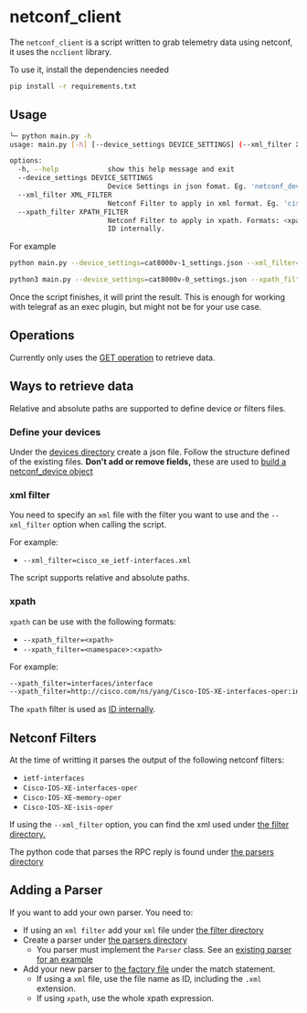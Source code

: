 # netconf_client

The `netconf_client` is a script written to grab telemetry data using netconf, it uses the `ncclient` library.

To use it, install the dependencies needed

```bash
pip install -r requirements.txt
```

## Usage

```bash
╰─ python main.py -h
usage: main.py [-h] [--device_settings DEVICE_SETTINGS] (--xml_filter XML_FILTER | --xpath_filter XPATH_FILTER)

options:
  -h, --help            show this help message and exit
  --device_settings DEVICE_SETTINGS
                        Device Settings in json fomat. Eg. 'netconf_devices_settings.json'
  --xml_filter XML_FILTER
                        Netconf Filter to apply in xml format. Eg. 'cisco_xe_ietf-interfaces.xml'
  --xpath_filter XPATH_FILTER
                        Netconf Filter to apply in xpath. Formats: <xpath> OR <namespace>:<xpath> Eg. 'interfaces/interface' OR 'http://cisco.com/ns/yang/Cisco-IOS-XE-interfaces-oper:interfaces/interface' xpath is used as
                        ID internally.
```

For example

```bash
python main.py --device_settings=cat8000v-1_settings.json --xml_filter=Cisco-IOS-XE-memory-oper.xml

python3 main.py --device_settings=cat8000v-0_settings.json --xpath_filter=http://cisco.com/ns/yang/Cisco-IOS-XE-isis-oper:/isis-oper-data/isis-instance
```

Once the script finishes, it will print the result. This is enough for working with telegraf as an exec plugin, but might not be for your use case.

## Operations

Currently only uses the [GET operation](netconf_session.py#13) to retrieve data.

## Ways to retrieve data

Relative and absolute paths are supported to define device or filters files.

### Define your devices

Under the [devices directory](devices) create a json file. Follow the structure defined of the existing files. **Don't add or remove fields,** these are used to [build a netconf_device object](netconf_devices.py)

### xml filter

You need to specify an `xml` file with the filter you want to use and the `--xml_filter` option when calling the script.

For example:

- `--xml_filter=cisco_xe_ietf-interfaces.xml`

The script supports relative and absolute paths.

### xpath

`xpath` can be use with the following formats:

- `--xpath_filter=<xpath>`
- `--xpath_filter=<namespace>:<xpath>`

For example:

```bash
--xpath_filter=interfaces/interface
--xpath_filter=http://cisco.com/ns/yang/Cisco-IOS-XE-interfaces-oper:interfaces/interface
```

The `xpath` filter is used as [ID internally](factory.py#21).

## Netconf Filters

At the time of writting it parses the output of the following netconf filters:

- `ietf-interfaces`
- `Cisco-IOS-XE-interfaces-oper`
- `Cisco-IOS-XE-memory-oper`
- `Cisco-IOS-XE-isis-oper`

If using the `--xml_filter` option, you can find the xml used under [the filter directory.](filters)

The python code that parses the RPC reply is found under [the parsers directory](parsers)

## Adding a Parser

If you want to add your own parser. You need to:

- If using an `xml filter` add your `xml` file under [the filter directory](filters)
- Create a parser under [the parsers directory](parsers)
  - You parser must implement the `Parser` class. See an [existing parser for an example](parsers/cisco_ios_xe_memory_oper.py#8)
- Add your new parser to [the factory file](factory.py#5) under the match statement.
  - If using a `xml` file, use the file name as ID, including the `.xml` extension.
  - If using `xpath`, use the whole xpath expression.
